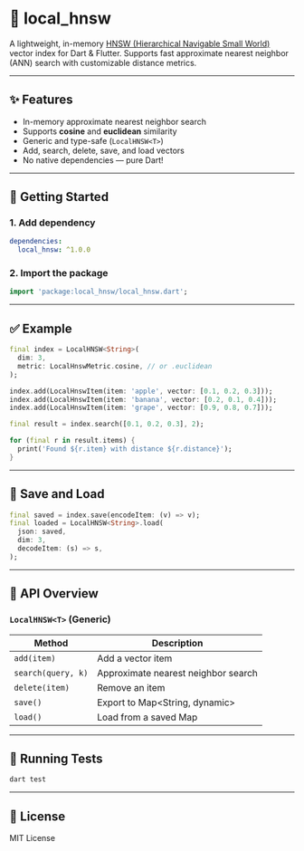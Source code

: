 # 🧠 local_hnsw

A lightweight, in-memory [HNSW (Hierarchical Navigable Small World)](https://arxiv.org/abs/1603.09320) vector index for Dart & Flutter. Supports fast approximate nearest neighbor (ANN) search with customizable distance metrics.

---

## ✨ Features

- In-memory approximate nearest neighbor search
- Supports **cosine** and **euclidean** similarity
- Generic and type-safe (`LocalHNSW<T>`)
- Add, search, delete, save, and load vectors
- No native dependencies — pure Dart!

---

## 🚀 Getting Started

### 1. Add dependency

```yaml
dependencies:
  local_hnsw: ^1.0.0
```

### 2. Import the package

```dart
import 'package:local_hnsw/local_hnsw.dart';
```

---

## ✅ Example

```dart
final index = LocalHNSW<String>(
  dim: 3,
  metric: LocalHnswMetric.cosine, // or .euclidean
);

index.add(LocalHnswItem(item: 'apple', vector: [0.1, 0.2, 0.3]));
index.add(LocalHnswItem(item: 'banana', vector: [0.2, 0.1, 0.4]));
index.add(LocalHnswItem(item: 'grape', vector: [0.9, 0.8, 0.7]));

final result = index.search([0.1, 0.2, 0.3], 2);

for (final r in result.items) {
  print('Found ${r.item} with distance ${r.distance}');
}
```

---

## 🔁 Save and Load

```dart
final saved = index.save(encodeItem: (v) => v);
final loaded = LocalHNSW<String>.load(
  json: saved,
  dim: 3,
  decodeItem: (s) => s,
);
```

---

## 📌 API Overview

### `LocalHNSW<T>` (Generic)

| Method | Description |
|-------|-------------|
| `add(item)` | Add a vector item |
| `search(query, k)` | Approximate nearest neighbor search |
| `delete(item)` | Remove an item |
| `save()` | Export to Map<String, dynamic> |
| `load()` | Load from a saved Map |

---

## 🧪 Running Tests

```bash
dart test
```

---

## 📄 License

MIT License
